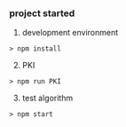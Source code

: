 ### project started
1. development environment 
```
> npm install

```

2. PKI
```
> npm run PKI

```
3. test algorithm

```
> npm start

```

